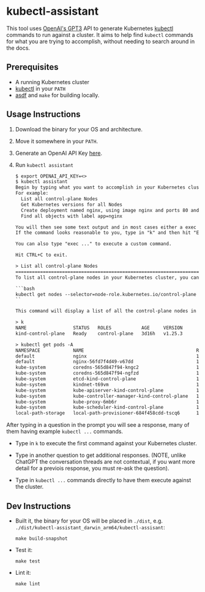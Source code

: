 <!--
 Copyright 2023 Dimitri Koshkin. All rights reserved.
 SPDX-License-Identifier: Apache-2.0
 -->

# kubectl-assistant

This tool uses [OpenAI's GPT3](https://platform.openai.com/account/api-keys) API to generate Kubernetes [kubectl](https://kubernetes.io/docs/reference/kubectl/) commands to run against a cluster.
It aims to help find `kubectl` commands for what you are trying to accomplish, without needing to search around in the docs.

## Prerequisites

- A running Kubernetes cluster
- [kubectl](https://kubernetes.io/docs/reference/kubectl/) in your `PATH`
- [asdf](https://asdf-vm.com/) and `make` for building locally.

## Usage Instructions

1.  Download the binary for your OS and architecture.

2.  Move it somewhere in your `PATH`.

3.  Generate an OpenAI API Key [here](https://platform.openai.com/account/api-keys).

4.  Run `kubectl assistant`

    ```txt
    $ export OPENAI_API_KEY=<>
    $ kubectl assistant
    Begin by typing what you want to accomplish in your Kubernetes cluster and then hit "Enter".
    For example:
      List all control-plane Nodes
      Get Kubernetes versions for all Nodes
      Create deployment named nginx, using image nginx and ports 80 and 443
      Find all objects with label app=nginx

    You will then see some text output and in most cases either a exec command or some YAML output.
    If the command looks reasonable to you, type in "k" and then hit "Enter" to execute it against the cluster.

    You can also type "exec ..." to execute a custom command.

    Hit CTRL+C to exit.

    > List all control-plane Nodes
    ==============================================================================================================================================================================================================
    To list all control-plane nodes in your Kubernetes cluster, you can use the following exec command:

    ```bash
    kubectl get nodes --selector=node-role.kubernetes.io/control-plane
    ``

    This command will display a list of all the control-plane nodes in the cluster. The `--selector=node-role.kubernetes.io/control-plane` flag filters the list of nodes based on a label selector that is automatically applied to control-plane nodes by default when they are registered with the cluster.

    > k
    NAME                 STATUS   ROLES           AGE     VERSION
    kind-control-plane   Ready    control-plane   3d16h   v1.25.3

    > kubectl get pods -A
    NAMESPACE            NAME                                         READY   STATUS    RESTARTS   AGE
    default              nginx                                        1/1     Running   0          3d16h
    default              nginx-56fd7f4d49-v67dd                       1/1     Running   0          3d15h
    kube-system          coredns-565d847f94-kngc2                     1/1     Running   0          3d16h
    kube-system          coredns-565d847f94-ngfzd                     1/1     Running   0          3d16h
    kube-system          etcd-kind-control-plane                      1/1     Running   0          3d16h
    kube-system          kindnet-t69vm                                1/1     Running   0          3d16h
    kube-system          kube-apiserver-kind-control-plane            1/1     Running   0          3d16h
    kube-system          kube-controller-manager-kind-control-plane   1/1     Running   0          3d16h
    kube-system          kube-proxy-6mb6r                             1/1     Running   0          3d16h
    kube-system          kube-scheduler-kind-control-plane            1/1     Running   0          3d16h
    local-path-storage   local-path-provisioner-684f458cdd-tscq6      1/1     Running   0          3d16h
    ```

After typing in a question in the prompt you will see a response, many of them having example `kubectl ...` commands.

-   Type in `k` to execute the first command against your Kubernetes cluster.

-   Type in another question to get additional responses. (NOTE, unlike ChatGPT the conversation threads are not contextual, if you want more detail for a previois response, you must re-ask the question).

-   Type in `kubectl ...` commands directly to have them execute against the cluster.

## Dev Instructions

-   Built it, the binary for your OS will be placed in `./dist`, e.g. `./dist/kubectl-assistant_darwin_arm64/kubectl-assisant`:

    ```shell
    make build-snapshot
    ```

-   Test it:

    ```shell
    make test
    ```

-   Lint it:

    ```shell
    make lint
    ```
